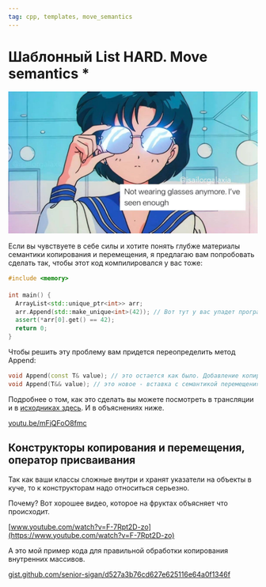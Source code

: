 ```yaml
---
tag: cpp, templates, move_semantics
---
```


# Шаблонный List HARD. Move semantics *

![img](/images/move.jpg)

Если вы чувствуете в себе силы и хотите понять глубже материалы семантики копирования и перемещения, я предлагаю вам попробовать сделать так, чтобы этот код компилировался у вас тоже:

```cpp
#include <memory>

int main() {
  ArrayList<std::unique_ptr<int>> arr;
  arr.Append(std::make_unique<int>(42)); // Вот тут у вас упадет программа с ошибкой, что у unique_ptr нет конструктора копирования или оператора присванивания
  assert(*arr[0].get() == 42);
  return 0;
}
```

Чтобы решить эту проблему вам придется переопределить метод Append:

```cpp
void Append(const T& value); // это остается как было. Добавление копированием
void Append(T&& value); // это новое - вставка с семантикой перемещения
```

Подробнее о том, как это сделать вы можете посмотреть в трансляции и в [исходниках здесь](https://github.com/senior-sigan/data-structures-training/blob/master/src/stack/stack.h). И в объяснениях ниже.

[youtu.be/mFjQFoO8fmc](https://youtu.be/mFjQFoO8fmc)

## Конструкторы копирования и перемещения, оператор присваивания

Так как ваши классы сложные внутри и хранят указатели на объекты в куче, то к конструкторам надо относиться серьезно.

Почему? Вот хорошее видео, которое на фруктах объясняет что происходит.

[www.youtube.com/watch?v=F-7Rpt2D-zo](https://www.youtube.com/watch?v=F-7Rpt2D-zo)

А это мой пример кода для правильной обработки копирования внутренних массивов.

[gist.github.com/senior-sigan/d527a3b76cd627e625116e64a0f1346f](https://gist.github.com/senior-sigan/d527a3b76cd627e625116e64a0f1346f)
